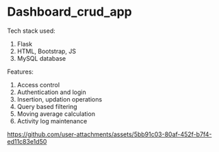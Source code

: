 ﻿# Dashboard_crud_app
Tech stack used:
1. Flask
2. HTML, Bootstrap, JS
3. MySQL database

Features:
1. Access control
2. Authentication and login
3. Insertion, updation operations
4. Query based filtering
5. Moving average calculation
6. Activity log maintenance



https://github.com/user-attachments/assets/5bb91c03-80af-452f-b7f4-ed11c83e1d50




